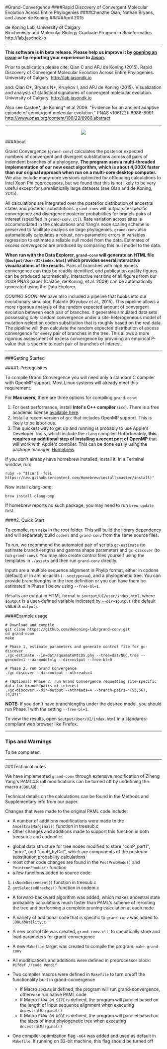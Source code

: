 #Grand-Convergence
####Rapid Discovery of Convergent Molecular Evolution Across Entire Phylogenies
####Chenzhe Qian, Nathan Bryans, and Jason de Koning
#####April 2015

de Koning Lab, University of Calgary <BR>
Biochemisty and Molecular Biology Graduate Program in Bioinformatics <BR>
http://lab.jasondk.io  <BR>

---
__This software is in beta release. Please help us improve it by [opening an issue](https://github.com/dekoning-lab/grand-conv/issues) or by reporting your experience to [Jason](mailto:jason.dekoning@ucalgary.ca).__

Prior to publication please cite: Qian C and APJ de Koning (2015). Rapid Discovery of Convergent Molecular Evolution Across Entire Phylogenies. University of Calgary. http://lab.jasondk.io

and: Qian C\*, Bryans N\*, Kruykov I, and APJ de Koning (2015). Visualization and analysis of statistical signatures of convergent molecular evolution. University of Calgary. http://lab.jasondk.io

Also see Castoe\*, de Koning\* et al 2009. "Evidence for an ancient adaptive episode of convergent molecular evolution." PNAS v106(22): 8986-8991. http://www.pnas.org/content/106/22/8986.abstract

---

<p align="center"><img src ="http://lab.jasondk.io/data/Grand-Conv-demo.jpg" /></p>

###About

Grand Convergence (`grand-conv`) calculates the posterior expected numbers of convergent and divergent substitutions across all pairs of indendent branches of a phylogeny. **The program uses a multi-threaded implementation of our new exact algorithm, which is about 4,000X faster than our original approach when run on a multi-core desktop computer.** We also include many-core versions optimized for offloading calculations to Intel Xeon Phi coprocessors, but we found that this is not likely to be very useful except for unrealistically large datasets (see Qian and de Koning, 2015).

All calculations are integrated over the posterior distribution of ancestral states and posterior substitutions. `grand-conv` will output site-specific convergence and divergence posterior probabilities for branch-pairs of interest (specified in `grand-conv.ctl`). Rate variation across sites is accommodated in the calculations and Yang's node scaling scheme is preserved to facilitate analysis on large phylogenies. `grand-conv` also automatically calculates a robust, non-parametric errors in variables regression to estimate a reliable null model from the data. Estimates of *excess convergence* are produced by comparing this null model to the data.

**When run with the Data Explorer, `grand-conv` will generate an HTML file (`$output/User/UI/index.html`) which provides several interactive visualizations of the results.** Pairs of branches with high excess convergence can thus be readily identified, and publication quality figures can be produced automatically. Interactive versions of all figures from our 2009 PNAS paper (Castoe, de Koning, et al. 2009) can be automatically generated using the Data Explorer.

*COMING SOON:* We have also included a pipeline that hooks into our evolutionary simulator, Palantír (Kryukov et al., 2015). This pipeline allows a more rigorous analysis of the random expected amount of convergent evolution between each pair of branches. It generates simulated data sets possessing *only* random convergence under a site-heterogeneous model of mutation-selection codon substitution that is roughly based on the real data. The pipeline will then calculate the random expected distribution of excess convergence for every pair of branches in the tree. This allows a more rigorous assessment of excess convergence by providing an empirical P-value that is specific to each pair of branches of interest.

---
###Getting Started

####1. Prerequisites

To compile Grand Convergence you will need only a standard C compiler with OpenMP support. Most Linux systems will already meet this requirement.

For **Mac users**, there are three options for compiling `grand-conv`:

1. For best performance, install **Intel's C++ compiler** (`icc`). There is a free academic license [available here](https://software.intel.com/en-us/qualify-for-free-software/student).
2. Install a recent version of `gcc` that includes OpenMP support. This is likely to be laborious.
3. The quickest way to get up and running is probably to use Apple's Developer Tools, which include the `clang` compiler. Unfortunately, **this requires an additional step of installing a recent port of OpenMP** that will work with Apple's compiler. This can be done easily using the package manager, [Homebrew](http://brew.sh).

If you don't already have homebrew installed, install it. In a Terminal window, run:
```
ruby -e "$(curl -fsSL https://raw.githubusercontent.com/Homebrew/install/master/install)"
```

Now install *clang-omp*:
```
brew install clang-omp
```

If homebrew reports no such package, you may need to run `brew update` first.

####2. Quick Start

To compile, run `make` in the root folder. This will build the library dependency and will separately build `codeml` and `grand-conv` from the same source files.

To run, we recommend the automated pair of scripts `gc-estimate` (to estimate branch-lengths and gamma shape parameter) and `gc-discover` (to run `grand-conv`). You may also create control files yourself using the templates in `./assets` and then run `grand-conv` directly.

Inputs are a multiple sequence alignment in Phylip format, either in codons (default) or in amino-acids (`--seqtype=aa`), and a phylogenetic tree. You can provide branchlengths in the tree definition or you can have them be estimated in Phase 1 below using `--free-bl=1`.

Results are output in HTML format in `$output/UI/user/index.html`, where `$output` is a user-defined variable indicated by `--dir=$output` (the default value is `output`).

####Example usage

```
# Download and compile
git clone https://github.com/dekoning-lab/grand-conv.git
cd grand-conv
make

# Phase 1, estimate parameters and generate control file for gc-discover
./gc-estimate --in=dat/squamateMtCDS.phy --tree=dat/NUC.tree --gencode=1 --aa-model=lg --dir=output --free-bl=0

# Phase 2, run Grand Convergence
./gc-discover --dir=output --nthreads=4

# (Optional) Phase 3, run Grand Convergence requesting site-specific data for branch-pairs of interest
./gc-discover --dir=output --nthreads=4 --branch-pairs="(53,56),(4,37)"
```

**NOTE:** If you don't have branchlengths under the desired model, you should run Phase 1 with the setting `--free-bl=1`.

To view the results, open `$output/User/UI/index.html` in a standards-compliant web browser like Firefox.

---

### Tips and Warnings

To be completed.

---
###Technical notes

We have implemented `grand-conv` through extensive modification of Ziheng Yang's PAML4.8 (all modifications can be turned off by undefining the macro `#JDKLAB`).

Technical details on the calculations can be found in the Methods and Supplementary info from our paper.

Changes that were made to the original PAML code include:
* A number of additions modifications were made to the ```AncestralMarginal()``` function in treesub.c
* Other changes and additions made to support this function in both treesub.c and codeml.c:
- global data structure for tree nodes modified to store "conP_part1", "prior", and "conP_byCat", which are components of the posterior substitution probability calculations
- most other code changes are found in the ```PostProbNode()``` and ```PointconPnodes()``` function
- a few functions added to source code:
 1. ```isNodeDescendent()``` function in treesub.c
 2. ```getSelectedBraches()``` function in codem.c
* A forward-backward algorithm was added, which makes ancestral state probability calculations much faster than PAML's scheme of rerooting the tree and performing a complete pruning calculation at each node. 
* A variety of additional code that is specific to `grand-conv` was added to `JDKLabUtility.c`

* A new control file was created, `grand-conv.ctl`, to specifically store and load parameters for grand-convergence 
* A new ```Makefile``` target was created to compile the program: ```make grand-conv```
* All modifications and additions were defined in preprocessor block: ```#ifdef //code #endif```
* Two compiler macros were defined in ```Makefile``` to turn on/off the functionality built in grand-convergence
  - If Macro ```JDKLAB``` is defined, the program will run grand-convergence, otherwise run native PAML code
  - If Macro ```PARA_ON_SITE``` is defined, the program will parallel based on the length of input sequence alignment when executing ```AncestralMarginal()```
  - If Macro ```PARA_ON_NODE``` is defined, the program will parallel based on the sizes of input phylogenetic tree when executing ```AncestralMarginal()```
* One compiler optimization flag ```-m64``` was added and used as default in ```Makefile```. If running on 32-bit machine, this flag should be turned off

